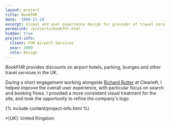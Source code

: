 ```yaml
---
layout: project
title: BookFHR
date: '2009-11-24'
excerpt: Visual and user experience design for provider of travel services
permalink: /projects/bookfhr.html
hidden: true
project-info:
  client: FHR Airport Services
  year: 2009
  role: Design
---
```

_BookFHR_ provides discounts on airport hotels, parking, lounges and other travel services in the UK.

During a short engagement working alongside [Richard Rutter][1] at Clearleft, I helped improve the overall user experience, with particular focus on search and booking flows. I provided a more consistent visual treatment for the site, and took the opportunity to refine the company's logo.

{% include content/project-info.html %}

[1]: http://clearleft.com/is/richard-rutter/

*[UK]: United Kingdom
